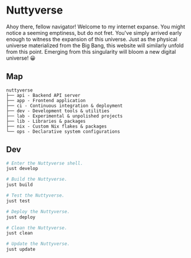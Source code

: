 # Nuttyverse

Ahoy there, fellow navigator! Welcome to my internet expanse. You might notice
a seeming emptiness, but do not fret. You've simply arrived early enough to
witness the expansion of this universe. Just as the physical universe
materialized from the Big Bang, this website will similarly unfold from this
point. Emerging from this singularity will bloom a new digital universe! 😀

## Map

```
nuttyverse
├── api - Backend API server
├── app - Frontend application
├── ci - Continuous integration & deployment
├── dev - Development tools & utilities
├── lab - Experimental & unpolished projects
├── lib - Libraries & packages
├── nix - Custom Nix flakes & packages
└── ops - Declarative system configurations
```

## Dev

```bash
# Enter the Nuttyverse shell.
just develop

# Build the Nuttyverse.
just build

# Test the Nuttyverse.
just test

# Deploy the Nuttyverse.
just deploy

# Clean the Nuttyverse.
just clean

# Update the Nuttyverse.
just update
```
